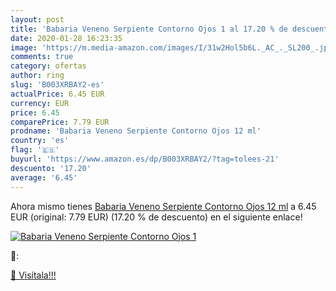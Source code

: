 ```yaml
---
layout: post
title: 'Babaria Veneno Serpiente Contorno Ojos 1 al 17.20 % de descuento'
date: 2020-01-28 16:23:35
image: 'https://m.media-amazon.com/images/I/31w2Hol5b6L._AC_._SL200_.jpg'
comments: true
category: ofertas
author: ring
slug: 'B003XRBAY2-es'
actualPrice: 6.45 EUR
currency: EUR
price: 6.45
comparePrice: 7.79 EUR
prodname: 'Babaria Veneno Serpiente Contorno Ojos 12 ml'
country: 'es'
flag: '🇪🇸'
buyurl: 'https://www.amazon.es/dp/B003XRBAY2/?tag=tolees-21'
descuento: '17.20'
average: '6.45'
---
```


Ahora mismo tienes [Babaria Veneno Serpiente Contorno Ojos 12 ml](https://www.amazon.es/dp/B003XRBAY2/?tag=tolees-21) a 6.45 EUR (original: 7.79 EUR) (17.20 %  de descuento) en el siguiente enlace!

[![Babaria Veneno Serpiente Contorno Ojos 1](https://m.media-amazon.com/images/I/31w2Hol5b6L._AC_._SL200_.jpg)](https://www.amazon.es/dp/B003XRBAY2/?tag=tolees-21)

🔎:


[🛒 Visítala!!!](https://www.amazon.es/dp/B003XRBAY2/?tag=tolees-21)
